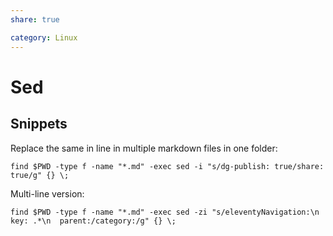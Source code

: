 ```yaml
---
share: true

category: Linux
---
```


# Sed

## Snippets

Replace the same in line in multiple markdown files in one folder:
```shell
find $PWD -type f -name "*.md" -exec sed -i "s/dg-publish: true/share: true/g" {} \;
```

Multi-line version:
```shell
find $PWD -type f -name "*.md" -exec sed -zi "s/eleventyNavigation:\n  key: .*\n  parent:/category:/g" {} \;
```
